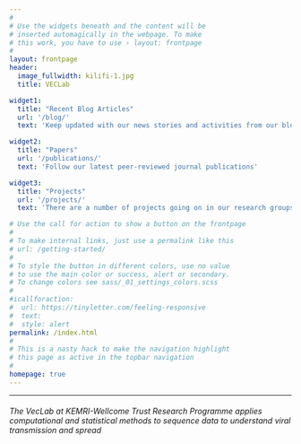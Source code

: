 ```yaml
---
#
# Use the widgets beneath and the content will be
# inserted automagically in the webpage. To make
# this work, you have to use › layout: frontpage
#
layout: frontpage
header:
  image_fullwidth: kilifi-1.jpg
  title: VECLab

widget1:
  title: "Recent Blog Articles"
  url: '/blog/'
  text: 'Keep updated with our news stories and activities from our blog'

widget2:
  title: "Papers"
  url: '/publications/'
  text: 'Follow our latest peer-reviewed journal publications'

widget3:
  title: "Projects"
  url: '/projects/'
  text: 'There are a number of projects going on in our research groups.'

# Use the call for action to show a button on the frontpage
#
# To make internal links, just use a permalink like this
# url: /getting-started/
#
# To style the button in different colors, use no value
# to use the main color or success, alert or secondary.
# To change colors see sass/_01_settings_colors.scss
#
#icallforaction:
#  url: https://tinyletter.com/feeling-responsive
#  text:
#  style: alert
permalink: /index.html
#
# This is a nasty hack to make the navigation highlight
# this page as active in the topbar navigation
#
homepage: true
---
```

<hr>
<div>
<h6>The VecLab at KEMRI-Wellcome Trust Research Programme applies computational and statistical methods to sequence data to understand viral transmission and spread </h6>
</div>

